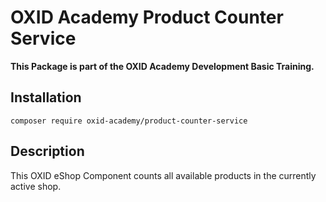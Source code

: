 # OXID Academy Product Counter Service
**This Package is part of the OXID Academy Development Basic Training.**

## Installation
```
composer require oxid-academy/product-counter-service
```

## Description
This OXID eShop Component counts all available products in the currently active shop.
